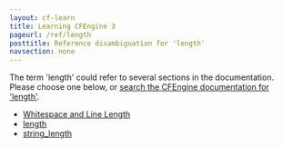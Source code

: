 ```yaml
---
layout: cf-learn
title: Learning CFEngine 3
pageurl: /ref/length
posttitle: Reference disambiguation for 'length'
navsection: none
---
```


The term 'length' could refer to several sections in the documentation. Please choose one below, or
[search the CFEngine documentation for 'length'](http://docs.cfengine.com/latest/search.html?q=length).

- [Whitespace and Line Length](http://docs.cfengine.com/latest/guide-writing-and-serving-policy-policy-style.html#whitespace-and-line-length)
- [length](http://docs.cfengine.com/latest/reference-functions-length.html#length)
- [string_length](http://docs.cfengine.com/latest/reference-functions-string_length.html#string_length)
